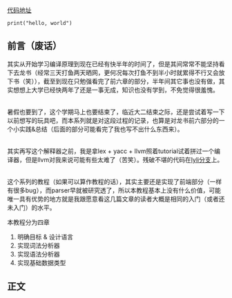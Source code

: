 [代码地址](https://github.com/MU001999/ice)

```ice
print("hello, world")
```

## 前言（废话）

其实从开始学习编译原理到现在已经有快半年的时间了，但是其间常常不能坚持看下去龙书（经常三天打鱼两天晒网，更何况每次打鱼不到半小时就累得不行又会放下书（笑）），截至到现在只勉强看完了前六章的部分，半年间其它事也没有做，其实想想上大学已经快两年了还是一事无成，知识也没有学到，不免觉得很羞愧。<br><br>

暑假也要到了，这个学期马上也要结束了，临近大二结束之际，还是尝试着写一下以前想写的玩具吧，而本系列就是对这段过程的记录，也算是对龙书前六部分的一个小实践&总结（后面的部分可能看完了我也写不出什么东西来）。<br><br>

其实再写这个解释器之前，我是拿lex + yacc + llvm照着tutorial试着拼过一个编译器，但是llvm对我来说可能有些太难了（苦笑）。残破不堪的代码在[lyli分支](https://github.com/MU001999/ice/tree/lyli)上。<br><br>

这个系列的教程（如果可以算作教程的话），其实主要还是实现了前端部分（一样有很多bug），而parser早就被研究透了，所以本教程基本上没有什么价值，可能唯一具有优势的地方就是我跟愿意看这几篇文章的读者大概是相同的入门（或者还未入门）的水平。<br>

本教程分为四章
1. 明确目标 & 设计语言
2. 实现词法分析器
3. 实现语法分析器
4. 实现基础数据类型

## 正文


